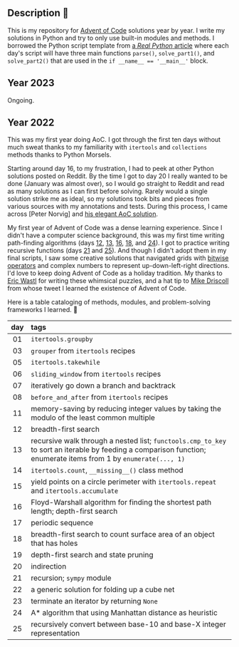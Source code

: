 ## Description 🎄

This is my repository for [Advent of Code](https://adventofcode.com/) solutions year by year. I write my solutions in Python and try to only use built-in modules and methods. I borrowed the Python script template from [a *Real Python* article](https://realpython.com/python-advent-of-code/#the-structure-of-a-solution) where each day's script will have three main functions `parse()`, `solve_part1()`, and `solve_part2()` that are used in the `if __name__ == '__main__'` block. 

## Year 2023 

Ongoing.

## Year 2022

This was my first year doing AoC. I got through the first ten days without much sweat thanks to my familiarity with `itertools` and `collections` methods thanks to Python Morsels. 

Starting around day 16, to my frustration, I had to peek at other Python solutions posted on Reddit. By the time I got to day 20 I really wanted to be done (January was almost over), so I would go straight to Reddit and read as many solutions as I can first before solving. Rarely would a single solution strike me as ideal, so my solutions took bits and pieces from various sources with my annotations and tests. During this process, I came across [Peter Norvig] and [his elegant AoC solution](https://github.com/norvig/pytudes). 

My first year of Advent of Code was a dense learning experience. Since I didn't have a computer science background, this was my first time writing path-finding algorithms (days [12](https://github.com/amikami102/AdventOfCode/blob/1386eac2219ace58f82ba13bb7199d6a72ed0db9/year2022/day12_hill_climbing_algorithm.py), [13](https://github.com/amikami102/AdventOfCode/blob/bbe95de0983d5c93506494581cafc482190cf01d/year2022/day13_distress_signal.py), [16](https://github.com/amikami102/AdventOfCode/blob/54bdad0e0f1b672e53f3b69b3efd9ab8cf8fc041/year2022/day16_proboscidea_volcanium.py), [18](https://github.com/amikami102/AdventOfCode/blob/1710c6b423aab554e832e2c30b737a290420c58c/year2022/day18_boiling_boulders.py), and [24](https://github.com/amikami102/AdventOfCode/blob/54bdad0e0f1b672e53f3b69b3efd9ab8cf8fc041/year2022/day24_blizzard_basin.py)). I got to practice writing recursive functions (days [21](https://github.com/amikami102/AdventOfCode/blob/54bdad0e0f1b672e53f3b69b3efd9ab8cf8fc041/year2022/day21_moneky_math.py) and [25](https://github.com/amikami102/AdventOfCode/blob/54bdad0e0f1b672e53f3b69b3efd9ab8cf8fc041/year2022/day25_full_of_hot_air.py)). And though I didn't adopt them in my final scripts, I saw some creative solutions that navigated grids with [bitwise operators](https://github.com/juanplopes/advent-of-code-2022/blob/6794122df32a857827e0c49871e848afe62cff18/day16.py) and complex numbers to represent up-down-left-right directions. I'd love to keep doing Advent of Code as a holiday tradition. My thanks to [Eric Wastl](https://adventofcode.com/2022/about) for writing these whimsical puzzles, and a hat tip to [Mike Driscoll](https://twitter.com/driscollis?s=20) from whose tweet I learned the existence of Advent of Code.

Here is a table cataloging of methods, modules, and problem-solving frameworks I learned. 🎁

| day | tags |
|:--:| :---|
| 01 | `itertools.groupby` | 
| 03 | `grouper` from `itertools` recipes |
| 05 | `itertools.takewhile` |
| 06 | `sliding_window` from `itertools` recipes|
| 07 | iteratively go down a branch and backtrack|
| 08 | `before_and_after` from `itertools` recipes |
| 11 | memory-saving by reducing integer values by taking the modulo of the least common multiple |
| 12 | breadth-first search |
| 13 | recursive walk through a nested list; `functools.cmp_to_key` to sort an iterable by feeding a comparison function; enumerate items from 1 by `enumerate(..., 1)` |
| 14 | `itertools.count`, `__missing__()` class method|
| 15 | yield points on a circle perimeter with `itertools.repeat` and `itertools.accumulate`|
| 16 | Floyd-Warshall algorithm for finding the shortest path length; depth-first search|
| 17 | periodic sequence |
| 18 | breadth-first search to count surface area of an object that has holes|
| 19 | depth-first search and state pruning |
| 20 | indirection |
| 21 | recursion; `sympy` module|
| 22 | a generic solution for folding up a cube net |
| 23 | terminate an iterator by returning `None` |
| 24 | A* algorithm that using Manhattan distance as heuristic |
| 25 | recursively convert between base-10 and base-X integer representation |









